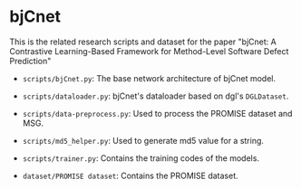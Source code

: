 # bjCnet
This is the related research scripts and dataset for the paper "bjCnet: A Contrastive Learning-Based Framework for Method-Level Software Defect Prediction"

- `scripts/bjCnet.py`: The base network architecture of bjCnet model.

- `scripts/dataloader.py`: bjCnet's dataloader based on dgl's `DGLDataset`.

- `scripts/data-preprocess.py`: Used to process the PROMISE dataset and MSG.

- `scripts/md5_helper.py`: Used to generate md5 value for a string.

- `scripts/trainer.py`: Contains the training codes of the models.

- `dataset/PROMISE dataset`: Contains the PROMISE dataset.
